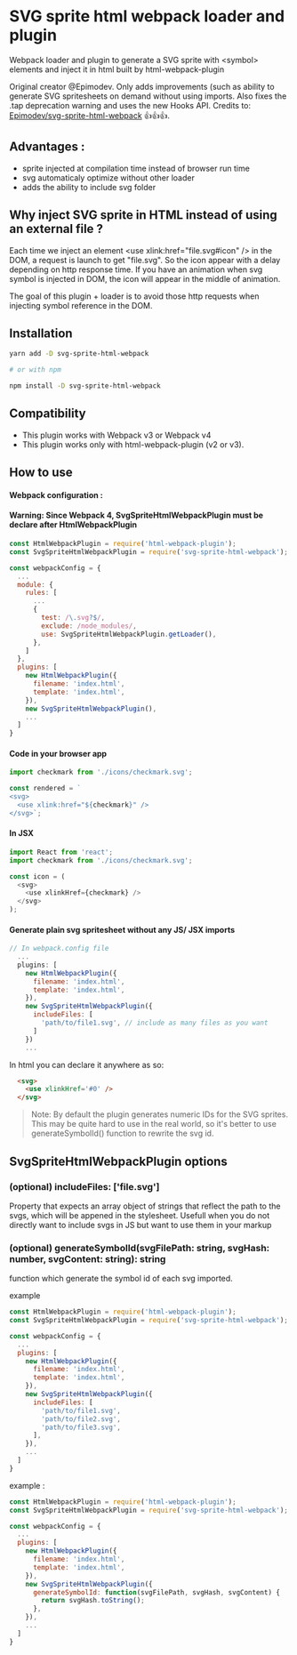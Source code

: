 # SVG sprite html webpack loader and plugin
Webpack loader and plugin to generate a SVG sprite with \<symbol> elements and inject it in html built by html-webpack-plugin

Original creator @Epimodev. Only adds improvements (such as ability to generate SVG spritesheets on demand without using imports. Also fixes the .tap deprecation warning and uses the new Hooks API. Credits to: [Epimodev/svg-sprite-html-webpack](https://github.com/Epimodev/svg-sprite-html-webpack) :thumbsup::thumbsup::thumbsup:.

## Advantages :
- sprite injected at compilation time instead of browser run time
- svg automaticaly optimize without other loader
- adds the ability to include svg folder 

## Why inject SVG sprite in HTML instead of using an external file ?
Each time we inject an element \<use xlink:href="file.svg#icon" /> in the DOM, a request is launch to get "file.svg". So the icon appear with a delay depending on http response time. If you have an animation when svg symbol is injected in DOM, the icon will appear in the middle of animation.

The goal of this plugin + loader is to avoid those http requests when injecting symbol reference in the DOM.

## Installation
```bash
yarn add -D svg-sprite-html-webpack

# or with npm

npm install -D svg-sprite-html-webpack
```

## Compatibility
- This plugin works with Webpack v3 or Webpack v4
- This plugin works only with html-webpack-plugin (v2 or v3).

## How to use

#### Webpack configuration :
#### Warning: Since Webpack 4, SvgSpriteHtmlWebpackPlugin must be declare after HtmlWebpackPlugin
```javascript
const HtmlWebpackPlugin = require('html-webpack-plugin');
const SvgSpriteHtmlWebpackPlugin = require('svg-sprite-html-webpack');

const webpackConfig = {
  ...
  module: {
    rules: [
      ...
      {
        test: /\.svg?$/,
        exclude: /node_modules/,
        use: SvgSpriteHtmlWebpackPlugin.getLoader(),
      },
    ]
  },
  plugins: [
    new HtmlWebpackPlugin({
      filename: 'index.html',
      template: 'index.html',
    }),
    new SvgSpriteHtmlWebpackPlugin(),
    ...
  ]
}
```

#### Code in your browser app
```javascript
import checkmark from './icons/checkmark.svg';

const rendered = `
<svg>
  <use xlink:href="${checkmark}" />
</svg>`;
```

#### In JSX
```javascript
import React from 'react';
import checkmark from './icons/checkmark.svg';

const icon = (
  <svg>
    <use xlinkHref={checkmark} />
  </svg>
);
```

#### Generate plain svg spritesheet without any JS/ JSX imports
```javascript
// In webpack.config file
  ...
  plugins: [
    new HtmlWebpackPlugin({
      filename: 'index.html',
      template: 'index.html',
    }),
    new SvgSpriteHtmlWebpackPlugin({
      includeFiles: [
        'path/to/file1.svg', // include as many files as you want
      ]
    })
    ...
```

In html you can declare it anywhere as so:
```html
  <svg>
    <use xlinkHref='#0' />
  </svg>
```


> Note: By default the plugin generates numeric IDs for the SVG sprites. This may be quite hard to use in the real world, so it's better to use generateSymbolId() function to rewrite the svg id.


## SvgSpriteHtmlWebpackPlugin options

### (optional) includeFiles: ['file.svg']
Property that expects an array object of strings that reflect the path to the svgs, which will be appened in the stylesheet.
Usefull when you do not directly want to include svgs in JS but want to use them in your markup

### (optional) generateSymbolId(svgFilePath: string, svgHash: number, svgContent: string): string
function which generate the symbol id of each svg imported.

example
```javascript
const HtmlWebpackPlugin = require('html-webpack-plugin');
const SvgSpriteHtmlWebpackPlugin = require('svg-sprite-html-webpack');

const webpackConfig = {
  ...
  plugins: [
    new HtmlWebpackPlugin({
      filename: 'index.html',
      template: 'index.html',
    }),
    new SvgSpriteHtmlWebpackPlugin({
      includeFiles: [
        'path/to/file1.svg',
        'path/to/file2.svg',
        'path/to/file3.svg',
      ],
    }),
    ...
  ]
}
```

example :
```javascript
const HtmlWebpackPlugin = require('html-webpack-plugin');
const SvgSpriteHtmlWebpackPlugin = require('svg-sprite-html-webpack');

const webpackConfig = {
  ...
  plugins: [
    new HtmlWebpackPlugin({
      filename: 'index.html',
      template: 'index.html',
    }),
    new SvgSpriteHtmlWebpackPlugin({
      generateSymbolId: function(svgFilePath, svgHash, svgContent) {
        return svgHash.toString();
      },
    }),
    ...
  ]
}
```
